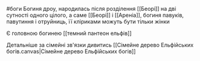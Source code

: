 #боги
Богиня дроу, народилась після розділення [[Беорі]] на дві сутності одного цілого, а саме [[Беорі]] і [[Ареніа]], богиня павуків, павутиння і отруйниць, її кліриками можуть бути тільки жінки

Є головною богинею [[темний пантеон ельфів]]

Детальніше за сімейні зв'язки дивитись [[Сімейне дерево Ельфійських богів.canvas|Сімейне дерево Ельфійських богів]]